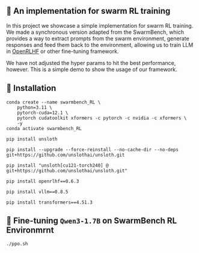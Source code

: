 ## 🐝 An implementation for swarm RL training

In this project we showcase a simple implementation for swarm RL training. We made a synchronous version adapted from the SwarmBench, which provides a way to extract prompts from the swarm environment, generate responses and feed them back to the environment, allowing us to train LLM in [OpenRLHF](https://github.com/OpenRLHF/OpenRLHF) or other fine-tuning framework.

We have not adjusted the hyper params to hit the best performance, however. This is a simple demo to show the usage of our framework.

## 🌷 Installation


```
conda create --name swarmbench_RL \
    python=3.11 \
    pytorch-cuda=12.1 \
    pytorch cudatoolkit xformers -c pytorch -c nvidia -c xformers \
    -y
conda activate swarmbench_RL

pip install unsloth

pip install --upgrade --force-reinstall --no-cache-dir --no-deps git+https://github.com/unslothai/unsloth.git

pip install "unsloth[cu121-torch240] @ git+https://github.com/unslothai/unsloth.git"

pip install openrlhf==0.6.3

pip install vllm==0.8.5

pip install transformers==4.51.3

```

## 🍯 Fine-tuning `Qwen3-1.7B` on SwarmBench RL Environmrnt

```bash
./ppo.sh
```